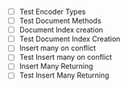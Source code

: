 - [ ] Test Encoder Types
- [ ] Test Document Methods
- [ ] Document Index creation
- [ ] Test Document Index Creation
- [ ] Insert many on conflict
- [ ] Test Insert many on conflict
- [ ] Insert Many Returning
- [ ] Test Insert Many Returning